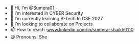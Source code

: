 - 👋 Hi, I’m @Sumera01
- 👀 I’m interested in CYBER Security
- 🌱 I’m currently learning B-Tech In CSE 2027
- 💞️ I’m looking to collaborate on Projects
- 📫 How to reach :www.linkedin.com/in/sumera-shaikh0110
- 😄 Pronouns: She
<!---
Sumera01/Sumera01 is a ✨ special ✨ repository because its `README.md` (this file) appears on your GitHub profile.
You can click the Preview link to take a look at your changes.
--->
